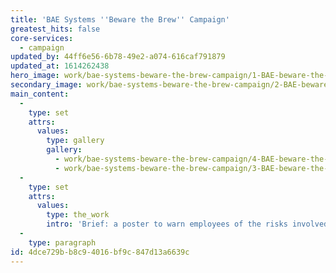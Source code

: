 ```yaml
---
title: 'BAE Systems ''Beware the Brew'' Campaign'
greatest_hits: false
core-services:
  - campaign
updated_by: 44ff6e56-6b78-49e2-a074-616caf791879
updated_at: 1614262438
hero_image: work/bae-systems-beware-the-brew-campaign/1-BAE-beware-the-brew-v2.jpg
secondary_image: work/bae-systems-beware-the-brew-campaign/2-BAE-beware-the-brew-v2.jpg
main_content:
  -
    type: set
    attrs:
      values:
        type: gallery
        gallery:
          - work/bae-systems-beware-the-brew-campaign/4-BAE-beware-the-brew-v2.jpg
          - work/bae-systems-beware-the-brew-campaign/3-BAE-beware-the-brew-v2.jpg
  -
    type: set
    attrs:
      values:
        type: the_work
        intro: 'Brief: a poster to warn employees of the risks involved when making a brew in the workplace. Something that people will pay attention to, not ignore and forget about. Hold on, we can have some real fun with this and create a campaign that will really get noticed. A campaign that will be talked about, one that will last. And so ‘Beware of the Brew’ was born. With its mischievous monster face and devilish personality staring at employees from strategically positioned posters and the very cups they brew up in, it’s hard not to talk about it. Message heard loud and clear, so we’re told.'
  -
    type: paragraph
id: 4dce729b-b8c9-4016-bf9c-847d13a6639c
---
```

